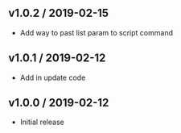 v1.0.2 / 2019-02-15
-------------------
* Add way to past list param to script command

v1.0.1 / 2019-02-12
-------------------
* Add in update code

v1.0.0 / 2019-02-12
-------------------
* Initial release
